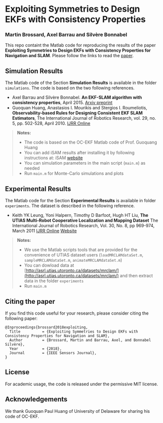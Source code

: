 # Exploiting Symmetries to Design EKFs with Consistency Properties
### Martin Brossard, Axel Barrau and Silvère Bonnabel

This repo containt the Matlab code for reproducing the results of the paper **Exploiting Symmetries to Design EKFs with Consistency Properties for Navigation and SLAM**. Please follow the links to read the [paper](https://hal.archives-ouvertes.fr/hal-01874587/document).

## Simulation Results
The Matlab code of the Section **Simulation Results** is available in the folder ```simulations```.  The code is based on the two following references.

 - Axel Barrau and Silvère Bonnabel. **An EKF-SLAM algorithm with consistency properties**, April 2015.  [Arxiv preprint](https://arxiv.org/abs/1510.06263)
 - Guoquan Huang, Anastasios I. Mourikis and Stergios I. Roumeliotis, **Observability-based Rules for Designing Consistent EKF SLAM Estimators**, The International Journal of Robotics Research, vol. 29, no. 5, pp. 502-528, April 2010. [IJRR Online](http://journals.sagepub.com/doi/abs/10.1177/0278364909353640)

> **Notes:** 
>  - The code is based on the OC-EKF Matlab code of Prof. Guoquang Huang
>  - You can add iSAM results after installing it by following instructions at: iSAM [website](https://people.csail.mit.edu/kaess/isam/doc/index.html)
>  - You can simulation parameters in the main script (`main.m`) as needed
>  - Run `main.m` for Monte-Carlo simulations and plots


## Experimental Results

The Matlab code for the Section **Experimental Results** is available in folder `experiments`.  The dataset is described in the following reference.

- Keith YK Leung, Yoni Halpern, Timothy D Barfoot, Hugh HT Liu,  **The UTIAS Multi-Robot Cooperative Localization and Mapping Dataset** The International Journal of Robotics Research, Vol. 30, No. 8, pp 969-974, March 2011 [IJRR Online](http://ijr.sagepub.com/content/30/8/969) [Website](http://asrl.utias.utoronto.ca/datasets/mrclam/)

> **Notes:** 
>  - We use the Matlab scripts tools that are provided for the convenience of UTIAS dataset users (`loadMRCLAMdataSet.m`, `sampleMRCLAMdataSet.m`, `animateMRCLAMdataSet.m`)
>  - You can dowload data at [http://asrl.utias.utoronto.ca/datasets/mrclam/](http://asrl.utias.utoronto.ca/datasets/mrclam/) and then extract data in the folder `experiments`
>  - Run `main.m`

## Citing the paper

If you find this code useful for your research, please consider citing the following paper:

	@Inproceedings{brossard2018exploiting,
	  Title          = {Exploiting Symmetries to Design EKFs with Consistency Properties for Navigation and SLAM},
	  Author         = {Brossard, Martin and Barrau, Axel, and Bonnabel Silvère},
	  Year           = {2018},
	  Journal        = {IEEE Sensors Journal},
	}

##  License
For academic usage, the code is released under the permissive MIT license.

## Acknowledgements
We thank Guoquan Paul Huang of University of Delaware  for sharing his code of OC-EKF.

